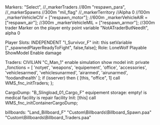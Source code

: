 Markers:
"Select",		//_markerTraders //80m
"respawn_para",	//_markerSpawns //300m
"mil_flag"		//_markerTerritory //Alpha 0 //100m
_markerVehicleCIV = ["respawn_motor"]; //600m
_markerVehicleAIR = ["respawn_air"]; //300m
_markerVehicleMIL = ["respawn_armor"]; //300m
trader Marker on the player enty point variable "NotATraderButNeedIt", alpha 0

Player Slots:
INDEPENDENT
"I_Survivor_F"
init: this setVariable ["_spawnedPlayerReadyToFight", false,false];
Role: LoneWolf
Playable
ShowModel
Enable damage

Traders:
CIVILIAN
"C_Man_1"
enable simulation
show model
init:
private _fonctions = [ 'notyet', 'weapons', 'equipement', 'office', 'accessories', 'vehiclesarmed', 'vehiclesunarmed', 'airarmed', 'airunarmed', 'foodandhealth' ];
if (isserver) then {
    [this, "office", 1] call WMS_fnc_initTraders;
};

CargoDump:
"B_Slingload_01_Cargo_F"
equipement storage: empty!
is medical facility
is repair facility
Init: [this] call WMS_fnc_initContainerCargoDump;

billboards:
"Land_Billboard_F"
"Custom\Billboards\Billboard_Spawn.paa"
"Custom\Billboards\Billboard_Traders.paa"